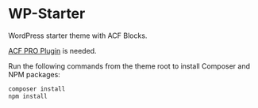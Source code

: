 # WP-Starter

WordPress starter theme with ACF Blocks.

[ACF PRO Plugin](https://www.advancedcustomfields.com/pro/) is needed.

Run the following commands from the theme root to install Composer and NPM packages:
```bash
composer install
npm install
```